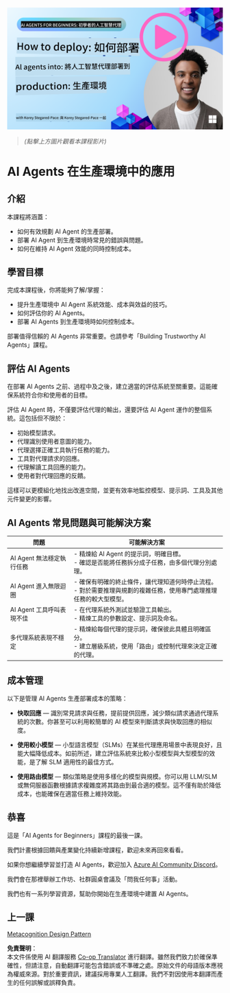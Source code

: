 <!--
CO_OP_TRANSLATOR_METADATA:
{
  "original_hash": "1ad5de6a6388d02c145a92dd04358bab",
  "translation_date": "2025-07-12T13:35:48+00:00",
  "source_file": "10-ai-agents-production/README.md",
  "language_code": "mo"
}
-->
[![AI Agents In Production](../../../translated_images/lesson-10-thumbnail.2b79a30773db093e0b4fb47aaa618069e0afb4745fad4836526cf51df87f9ac9.mo.png)](https://youtu.be/l4TP6IyJxmQ?si=IvCW3cbw0NJ2mUMV)

> _(點擊上方圖片觀看本課程影片)_
# AI Agents 在生產環境中的應用

## 介紹

本課程將涵蓋：

- 如何有效規劃 AI Agent 的生產部署。
- 部署 AI Agent 到生產環境時常見的錯誤與問題。
- 如何在維持 AI Agent 效能的同時控制成本。

## 學習目標

完成本課程後，你將能夠了解/掌握：

- 提升生產環境中 AI Agent 系統效能、成本與效益的技巧。
- 如何評估你的 AI Agents。
- 部署 AI Agents 到生產環境時如何控制成本。

部署值得信賴的 AI Agents 非常重要。也請參考「Building Trustworthy AI Agents」課程。

## 評估 AI Agents

在部署 AI Agents 之前、過程中及之後，建立適當的評估系統至關重要。這能確保系統符合你和使用者的目標。

評估 AI Agent 時，不僅要評估代理的輸出，還要評估 AI Agent 運作的整個系統。這包括但不限於：

- 初始模型請求。
- 代理識別使用者意圖的能力。
- 代理選擇正確工具執行任務的能力。
- 工具對代理請求的回應。
- 代理解讀工具回應的能力。
- 使用者對代理回應的反饋。

這樣可以更模組化地找出改進空間，並更有效率地監控模型、提示詞、工具及其他元件變更的影響。

## AI Agents 常見問題與可能解決方案

| **問題**                                      | **可能解決方案**                                                                                                                                                                                                     |
| ---------------------------------------------- | -------------------------------------------------------------------------------------------------------------------------------------------------------------------------------------------------------------------------- |
| AI Agent 無法穩定執行任務                      | - 精煉給 AI Agent 的提示詞，明確目標。<br>- 確認是否能將任務拆分成子任務，由多個代理分別處理。                                                                                                                      |
| AI Agent 進入無限迴圈                          | - 確保有明確的終止條件，讓代理知道何時停止流程。<br>- 對於需要推理與規劃的複雜任務，使用專門處理推理任務的較大型模型。                                                                                             |
| AI Agent 工具呼叫表現不佳                      | - 在代理系統外測試並驗證工具輸出。<br>- 精煉工具的參數設定、提示詞及命名。                                                                                                                                            |
| 多代理系統表現不穩定                          | - 精煉給每個代理的提示詞，確保彼此具體且明確區分。<br>- 建立層級系統，使用「路由」或控制代理來決定正確的代理。                                                                                                     |

## 成本管理

以下是管理 AI Agents 生產部署成本的策略：

- **快取回應** — 識別常見請求與任務，提前提供回應，減少類似請求通過代理系統的次數。你甚至可以利用較簡單的 AI 模型來判斷請求與快取回應的相似度。

- **使用較小模型** — 小型語言模型（SLMs）在某些代理應用場景中表現良好，且能大幅降低成本。如前所述，建立評估系統來比較小型模型與大型模型的效能，是了解 SLM 適用性的最佳方式。

- **使用路由模型** — 類似策略是使用多樣化的模型與規模。你可以用 LLM/SLM 或無伺服器函數根據請求複雜度將其路由到最合適的模型。這不僅有助於降低成本，也能確保在適當任務上維持效能。

## 恭喜

這是「AI Agents for Beginners」課程的最後一課。

我們計畫根據回饋與產業變化持續新增課程，歡迎未來再回來看看。

如果你想繼續學習並打造 AI Agents，歡迎加入 <a href="https://discord.gg/kzRShWzttr" target="_blank">Azure AI Community Discord</a>。

我們會在那裡舉辦工作坊、社群圓桌會議及「問我任何事」活動。

我們也有一系列學習資源，幫助你開始在生產環境中建置 AI Agents。

## 上一課

[Metacognition Design Pattern](../09-metacognition/README.md)

**免責聲明**：  
本文件係使用 AI 翻譯服務 [Co-op Translator](https://github.com/Azure/co-op-translator) 進行翻譯。雖然我們致力於確保準確性，但請注意，自動翻譯可能包含錯誤或不準確之處。原始文件的母語版本應視為權威來源。對於重要資訊，建議採用專業人工翻譯。我們不對因使用本翻譯而產生的任何誤解或誤釋負責。